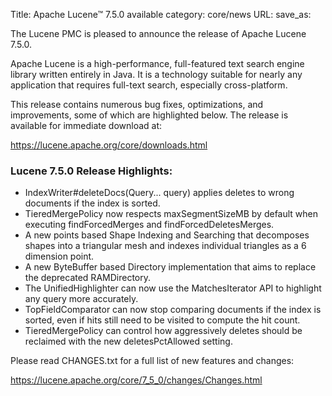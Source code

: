 Title: Apache Lucene™ 7.5.0 available
category: core/news
URL: 
save_as: 

The Lucene PMC is pleased to announce the release of Apache Lucene 7.5.0.

Apache Lucene is a high-performance, full-featured text search engine library written entirely in Java. It is a technology suitable for nearly any application that requires full-text search, especially cross-platform.

This release contains numerous bug fixes, optimizations, and improvements, some of which are highlighted below. The release is available for immediate download at:

  <https://lucene.apache.org/core/downloads.html>

### Lucene 7.5.0 Release Highlights:

  * IndexWriter#deleteDocs(Query... query) applies deletes to wrong documents if the index is sorted.
  * TieredMergePolicy now respects maxSegmentSizeMB by default when executing findForcedMerges and findForcedDeletesMerges.
  * A new points based Shape Indexing and Searching that decomposes shapes into a triangular mesh and indexes individual triangles as a 6 dimension point.
  * A new ByteBuffer based Directory implementation that aims to replace the deprecated RAMDirectory.
  * The UnifiedHighlighter can now use the MatchesIterator API to highlight any query more accurately.
  * TopFieldComparator can now stop comparing documents if the index is sorted, even if hits still need to be visited to compute the hit count.
  * TieredMergePolicy can control how aggressively deletes should be reclaimed with the new deletesPctAllowed setting.

Please read CHANGES.txt for a full list of new features and changes:

  <https://lucene.apache.org/core/7_5_0/changes/Changes.html>

